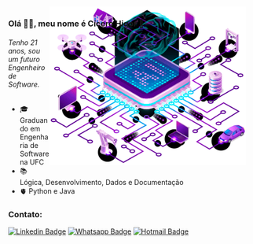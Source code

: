 
### Olá 👋👋, meu nome é Cícero Higor 👾


<div style="float: right; margin-top: -60px; margin-right: 20px;">
  <img 
    src="https://github.com/higormcarnauba/higormcarnauba/blob/main/cerebro_conectar.png?raw=true" 
    alt="Computador Cícero Higor" 
    style="width: 400px; min-width: 400px; max-width: 400px;">
</div>

###### Tenho 21 anos, sou um futuro Engenheiro de Software.

  - :mortar_board: Graduando em Engenharia de Software na UFC
  - :books: Lógica, Desenvolvimento, Dados e Documentação
  - 🫀 Python e Java

### Contato:

[![Linkedin Badge](https://img.shields.io/badge/LinkedIn-1781EB?style=for-the-badge&logo=linkedin&logoColor=fff&labelColor=1781EB)](https://www.linkedin.com/in/cícero-carnaúba-b673b41a1/) [![Whatsapp Badge](https://img.shields.io/badge/WhatsApp-25D366?style=for-the-badge&logo=whatsapp&logoColor=white)](https://wa.me/5588988626355) [![Hotmail Badge](https://img.shields.io/badge/Gmail-D14836?style=for-the-badge&logo=gmail&logoColor=white)](mailto:higormc2015@gmail.com)
<!--


##

<div style="display: inline_block"><br>
  <img align="center" alt="Java" height="35" width="45" src="https://cdn.jsdelivr.net/gh/devicons/devicon@latest/icons/java/java-original.svg">
  <img align="center" alt="Python" height="35" width="45" src="https://cdn.jsdelivr.net/gh/devicons/devicon/icons/python/python-original.svg">
  <img align="center" alt="Postgres" height="35" width="45" src="https://cdn.jsdelivr.net/gh/devicons/devicon/icons/postgresql/postgresql-original.svg">
</div>
<div style="display: inline_block;margin-top: 2rem"><br>
  <a href="https://github.com/higormcarnauba">
    <img align="right" alt="GIF" height="150" width="200" src="https://github.com/higormcarnauba/higormcarnauba/blob/main/1RO.gif?raw=true">
  </a>
</div>

##
 
<div> 
 <a href = "https://www.linkedin.com/in/c%C3%ADcero-carna%C3%BAba-b673b41a1/](https://www.linkedin.com/in/higor-carna%C3%BAba-b673b41a1/"><img src="https://img.shields.io/badge/LinkedIn-0077B5?style=for-the-badge&logo=linkedin&logoColor=white" target="_blank"></a>
 <a href = "https://wa.me/5588988626355"><img src="https://img.shields.io/badge/WhatsApp-25D366?style=for-the-badge&logo=whatsapp&logoColor=white" target="_blank"></a>

</div>

<!--
  | era pra ser o gmail, mas não descobri como redirecionar ainda
<a href = "higormc2015@gmail.com"><img src="https://img.shields.io/badge/Gmail-D14836?style=for-the-badge&logo=gmail&logoColor=white" target="_blank"></a>

**higormcarnauba/higormcarnauba** is a ✨ _special_ ✨ repository because its `README.md` (this file) appears on your GitHub profile.

Here are some ideas to get you started:

- 🔭 I’m currently working on ...
- 🌱 I’m currently learning ...
- 👯 I’m looking to collaborate on ...
- 🤔 I’m looking for help with ...
- 💬 Ask me about ...
- 📫 How to reach me: ...
- 😄 Pronouns: ...
- ⚡ Fun fact: ...
-->